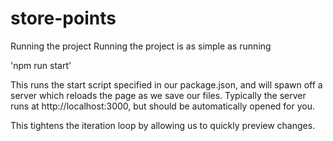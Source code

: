 # store-points
 



Running the project
Running the project is as simple as running

'npm run start'

This runs the start script specified in our package.json, and will spawn off a server which reloads the page as we save our files. Typically the server runs at http://localhost:3000, but should be automatically opened for you.

This tightens the iteration loop by allowing us to quickly preview changes.
